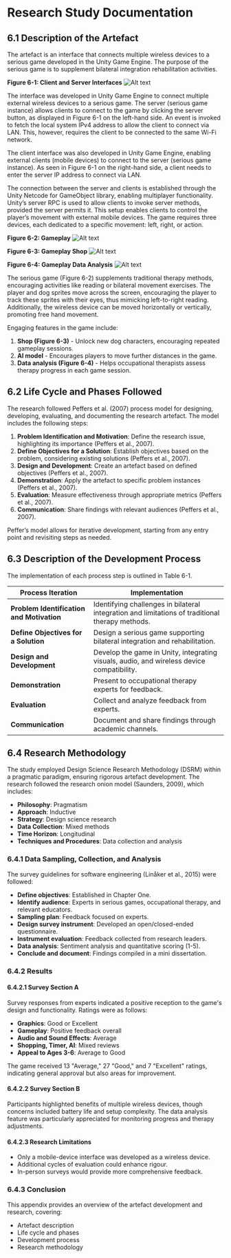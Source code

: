# Research Study Documentation

## 6.1 Description of the Artefact

The artefact is an interface that connects multiple wireless devices to a serious game developed in the Unity Game Engine. The purpose of the serious game is to supplement bilateral integration rehabilitation activities.

**Figure 6-1: Client and Server Interfaces**
![Alt text](/Resources/client-server-interface.png?raw=true "Dashboard")

The interface was developed in Unity Game Engine to connect multiple external wireless devices to a serious game. The server (serious game instance) allows clients to connect to the game by clicking the server button, as displayed in Figure 6-1 on the left-hand side. An event is invoked to fetch the local system IPv4 address to allow the client to connect via LAN. This, however, requires the client to be connected to the same Wi-Fi network.

The client interface was also developed in Unity Game Engine, enabling external clients (mobile devices) to connect to the server (serious game instance). As seen in Figure 6-1 on the right-hand side, a client needs to enter the server IP address to connect via LAN.

The connection between the server and clients is established through the Unity Netcode for GameObject library, enabling multiplayer functionality. Unity’s server RPC is used to allow clients to invoke server methods, provided the server permits it. This setup enables clients to control the player’s movement with external mobile devices. The game requires three devices, each dedicated to a specific movement: left, right, or action.

**Figure 6-2: Gameplay**
![Alt text](/Resources/gameplay.png?raw=true "Dashboard")

**Figure 6-3: Gameplay Shop**
![Alt text](/Resources/gameplay-shop.png?raw=true "Dashboard")

**Figure 6-4: Gameplay Data Analysis**
![Alt text](/Resources/gameplay-data-analysis.png?raw=true "Dashboard")

The serious game (Figure 6-2) supplements traditional therapy methods, encouraging activities like reading or bilateral movement exercises. The player and dog sprites move across the screen, encouraging the player to track these sprites with their eyes, thus mimicking left-to-right reading. Additionally, the wireless device can be moved horizontally or vertically, promoting free hand movement.

Engaging features in the game include:
1. **Shop (Figure 6-3)** - Unlock new dog characters, encouraging repeated gameplay sessions.
2. **AI model** - Encourages players to move further distances in the game.
3. **Data analysis (Figure 6-4)** - Helps occupational therapists assess therapy progress in each game session.

## 6.2 Life Cycle and Phases Followed

The research followed Peffers et al. (2007) process model for designing, developing, evaluating, and documenting the research artefact. The model includes the following steps:

1. **Problem Identification and Motivation**: Define the research issue, highlighting its importance (Peffers et al., 2007).
2. **Define Objectives for a Solution**: Establish objectives based on the problem, considering existing solutions (Peffers et al., 2007).
3. **Design and Development**: Create an artefact based on defined objectives (Peffers et al., 2007).
4. **Demonstration**: Apply the artefact to specific problem instances (Peffers et al., 2007).
5. **Evaluation**: Measure effectiveness through appropriate metrics (Peffers et al., 2007).
6. **Communication**: Share findings with relevant audiences (Peffers et al., 2007).

Peffer’s model allows for iterative development, starting from any entry point and revisiting steps as needed.

## 6.3 Description of the Development Process

The implementation of each process step is outlined in Table 6-1.

| Process Iteration                   | Implementation |
|-------------------------------------|----------------|
| **Problem Identification and Motivation** | Identifying challenges in bilateral integration and limitations of traditional therapy methods. |
| **Define Objectives for a Solution** | Design a serious game supporting bilateral integration and rehabilitation. |
| **Design and Development** | Develop the game in Unity, integrating visuals, audio, and wireless device compatibility. |
| **Demonstration** | Present to occupational therapy experts for feedback. |
| **Evaluation** | Collect and analyze feedback from experts. |
| **Communication** | Document and share findings through academic channels. |

## 6.4 Research Methodology

The study employed Design Science Research Methodology (DSRM) within a pragmatic paradigm, ensuring rigorous artefact development. The research followed the research onion model (Saunders, 2009), which includes:

- **Philosophy**: Pragmatism
- **Approach**: Inductive
- **Strategy**: Design science research
- **Data Collection**: Mixed methods
- **Time Horizon**: Longitudinal
- **Techniques and Procedures**: Data collection and analysis

### 6.4.1 Data Sampling, Collection, and Analysis

The survey guidelines for software engineering (Linåker et al., 2015) were followed:

- **Define objectives**: Established in Chapter One.
- **Identify audience**: Experts in serious games, occupational therapy, and relevant educators.
- **Sampling plan**: Feedback focused on experts.
- **Design survey instrument**: Developed an open/closed-ended questionnaire.
- **Instrument evaluation**: Feedback collected from research leaders.
- **Data analysis**: Sentiment analysis and quantitative scoring (1-5).
- **Conclude and document**: Findings compiled in a mini dissertation.

### 6.4.2 Results

#### 6.4.2.1 Survey Section A

Survey responses from experts indicated a positive reception to the game's design and functionality. Ratings were as follows:

- **Graphics**: Good or Excellent
- **Gameplay**: Positive feedback overall
- **Audio and Sound Effects**: Average
- **Shopping, Timer, AI**: Mixed reviews
- **Appeal to Ages 3-6**: Average to Good

The game received 13 "Average," 27 "Good," and 7 "Excellent" ratings, indicating general approval but also areas for improvement.

#### 6.4.2.2 Survey Section B

Participants highlighted benefits of multiple wireless devices, though concerns included battery life and setup complexity. The data analysis feature was particularly appreciated for monitoring progress and therapy adjustments.

#### 6.4.2.3 Research Limitations

- Only a mobile-device interface was developed as a wireless device.
- Additional cycles of evaluation could enhance rigour.
- In-person surveys would provide more comprehensive feedback.

### 6.4.3 Conclusion

This appendix provides an overview of the artefact development and research, covering:

- Artefact description
- Life cycle and phases
- Development process
- Research methodology
